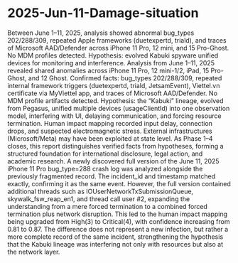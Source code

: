 # 2025-Jun-11-Damage-situation
Between June 1–11, 2025, analysis showed abnormal bug_types 202/288/309, repeated Apple frameworks (duetexpertd, triald), and traces of Microsoft AAD/Defender across iPhone 11 Pro, 12 mini, and 15 Pro-Ghost. No MDM profiles detected. Hypothesis: evolved Kabuki spyware unified devices for monitoring and interference.
Analysis from June 1–11, 2025 revealed shared anomalies across iPhone 11 Pro, 12 mini-1/2, iPad, 15 Pro-Ghost, and 12 Ghost. Confirmed facts: bug_types 202/288/309, repeated internal framework triggers (duetexpertd, triald, JetsamEvent), Viettel.vn certificate via MyViettel app, and traces of Microsoft AAD/Defender. No MDM profile artifacts detected. Hypothesis: the “Kabuki” lineage, evolved from Pegasus, unified multiple devices (usageClientId) into one observation model, interfering with UI, delaying communication, and forcing resource termination. Human impact mapping recorded input delay, connection drops, and suspected electromagnetic stress. External infrastructures (Microsoft/Meta) may have been exploited at state level. As Phase 1–4 closes, this report distinguishes verified facts from hypotheses, forming a structured foundation for international disclosure, legal action, and academic research.
A newly discovered full version of the June 11, 2025 iPhone 11 Pro bug_type=288 crash log was analyzed alongside the previously fragmented record. The incident_id and timestamp matched exactly, confirming it as the same event. However, the full version contained additional threads such as IOUserNetworkTxSubmissionQueue, skywalk_fsw_reap_en1, and thread call user #2, expanding the understanding from a mere forced termination to a combined forced termination plus network disruption. This led to the human impact mapping being upgraded from High(3) to Critical(4), with confidence increasing from 0.81 to 0.87. The difference does not represent a new infection, but rather a more complete record of the same incident, strengthening the hypothesis that the Kabuki lineage was interfering not only with resources but also at the network layer.
